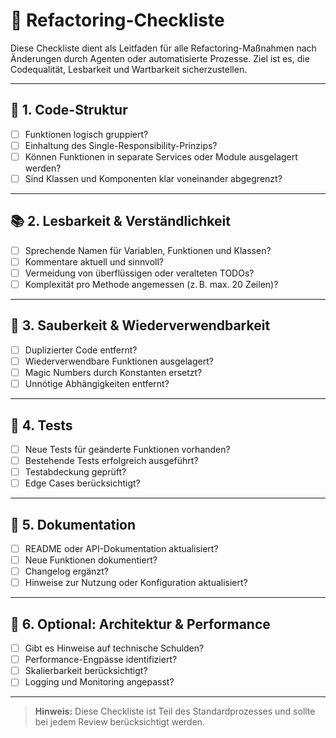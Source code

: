﻿# 🧹 Refactoring-Checkliste

Diese Checkliste dient als Leitfaden für alle Refactoring-Maßnahmen nach Änderungen durch Agenten oder automatisierte Prozesse. Ziel ist es, die Codequalität, Lesbarkeit und Wartbarkeit sicherzustellen.

---

## 🔧 1. Code-Struktur

- [ ] Funktionen logisch gruppiert?
- [ ] Einhaltung des Single-Responsibility-Prinzips?
- [ ] Können Funktionen in separate Services oder Module ausgelagert werden?
- [ ] Sind Klassen und Komponenten klar voneinander abgegrenzt?

---

## 📚 2. Lesbarkeit & Verständlichkeit

- [ ] Sprechende Namen für Variablen, Funktionen und Klassen?
- [ ] Kommentare aktuell und sinnvoll?
- [ ] Vermeidung von überflüssigen oder veralteten TODOs?
- [ ] Komplexität pro Methode angemessen (z. B. max. 20 Zeilen)?

---

## 🧼 3. Sauberkeit & Wiederverwendbarkeit

- [ ] Duplizierter Code entfernt?
- [ ] Wiederverwendbare Funktionen ausgelagert?
- [ ] Magic Numbers durch Konstanten ersetzt?
- [ ] Unnötige Abhängigkeiten entfernt?

---

## 🧪 4. Tests

- [ ] Neue Tests für geänderte Funktionen vorhanden?
- [ ] Bestehende Tests erfolgreich ausgeführt?
- [ ] Testabdeckung geprüft?
- [ ] Edge Cases berücksichtigt?

---

## 📄 5. Dokumentation

- [ ] README oder API-Dokumentation aktualisiert?
- [ ] Neue Funktionen dokumentiert?
- [ ] Changelog ergänzt?
- [ ] Hinweise zur Nutzung oder Konfiguration aktualisiert?

---

## 🧠 6. Optional: Architektur & Performance

- [ ] Gibt es Hinweise auf technische Schulden?
- [ ] Performance-Engpässe identifiziert?
- [ ] Skalierbarkeit berücksichtigt?
- [ ] Logging und Monitoring angepasst?

---

> **Hinweis:** Diese Checkliste ist Teil des Standardprozesses und sollte bei jedem Review berücksichtigt werden.
